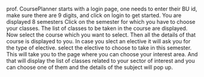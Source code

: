 prof. CoursePlanner starts with a login page, one needs to enter their BU id, make sure there are 9 digits, and click on login to get started.
You are displayed 8 semesters
Click on the semester for which you have to choose your classes.
The list of classes to be taken in the course are displayed.
Now select the course which you want to select.
Then all the details of that course is displayed to you.
In case you slect an elective it will ask you for the type of elective.
select the elective to choose to take in this semester.
This will take you to the page where you can choose your interest area.
And that will display the list of classes related to your sector of interest and you can choose one of them and the details of the subject will pop up.
